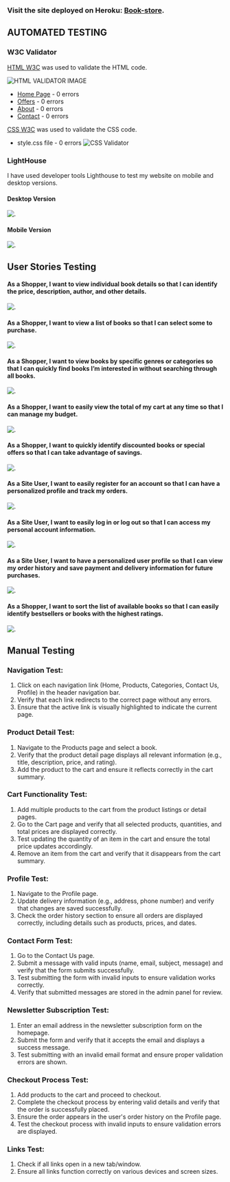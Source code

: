 ### Visit the site deployed on Heroku: [Book-store](https://book-store-49b1de6a7e87.herokuapp.com/).

## AUTOMATED TESTING

### W3C Validator

[HTML W3C](https://validator.w3.org/) was used to validate the HTML code.

![HTML VALIDATOR IMAGE](/static/readmeimg/htmlvalidator.png)

- [Home Page](https://book-store-49b1de6a7e87.herokuapp.com/) - 0 errors
- [Offers](https://book-store-49b1de6a7e87.herokuapp.com/products/?category=most_recommended) - 0 errors
- [About](https://book-store-49b1de6a7e87.herokuapp.com/about/) - 0 errors
- [Contact](https://book-store-49b1de6a7e87.herokuapp.com/contact/) - 0 errors

[CSS W3C](https://jigsaw.w3.org/css-validator/) was used to validate the CSS code.

- style.css file - 0 errors
  ![CSS Validator](/static/readmeimg/cssvalidator.png)

### LightHouse

I have used developer tools Lighthouse to test my website on mobile and desktop versions.

#### Desktop Version

![.](/static/readmeimg/lighthouse.png)

#### Mobile Version

![.](/static/readmeimg/lighthousemobile.png)

## User Stories Testing

#### As a Shopper, I want to view individual book details so that I can identify the price, description, author, and other details.

![.](/static/readmeimg/viewbookdetail.png)

#### As a Shopper, I want to view a list of books so that I can select some to purchase.

![.](/static/readmeimg/viewlistofbooks.png)

#### As a Shopper, I want to view books by specific genres or categories so that I can quickly find books I’m interested in without searching through all books.

![.](/static/readmeimg/viewbooksbytitleorauthor.png)

#### As a Shopper, I want to easily view the total of my cart at any time so that I can manage my budget.

![.](/static/readmeimg/viewtotalcart.png)

#### As a Shopper, I want to quickly identify discounted books or special offers so that I can take advantage of savings.

![.](/static/readmeimg/viewbookdeals.png)

#### As a Site User, I want to easily register for an account so that I can have a personalized profile and track my orders.

![.](/static/readmeimg/register.png)

#### As a Site User, I want to easily log in or log out so that I can access my personal account information.

![.](/static/readmeimg/loginlogout.png)

#### As a Site User, I want to have a personalized user profile so that I can view my order history and save payment and delivery information for future purchases.

![.](/static/readmeimg/personalizedprofile.png)

#### As a Shopper, I want to sort the list of available books so that I can easily identify bestsellers or books with the highest ratings.

![.](/static/readmeimg/sortbooks.png)

## Manual Testing

### Navigation Test:

1. Click on each navigation link (Home, Products, Categories, Contact Us, Profile) in the header navigation bar.
2. Verify that each link redirects to the correct page without any errors.
3. Ensure that the active link is visually highlighted to indicate the current page.

### Product Detail Test:

1. Navigate to the Products page and select a book.
2. Verify that the product detail page displays all relevant information (e.g., title, description, price, and rating).
3. Add the product to the cart and ensure it reflects correctly in the cart summary.

### Cart Functionality Test:

1. Add multiple products to the cart from the product listings or detail pages.
2. Go to the Cart page and verify that all selected products, quantities, and total prices are displayed correctly.
3. Test updating the quantity of an item in the cart and ensure the total price updates accordingly.
4. Remove an item from the cart and verify that it disappears from the cart summary.

### Profile Test:

1. Navigate to the Profile page.
2. Update delivery information (e.g., address, phone number) and verify that changes are saved successfully.
3. Check the order history section to ensure all orders are displayed correctly, including details such as products, prices, and dates.

### Contact Form Test:

1. Go to the Contact Us page.
2. Submit a message with valid inputs (name, email, subject, message) and verify that the form submits successfully.
3. Test submitting the form with invalid inputs to ensure validation works correctly.
4. Verify that submitted messages are stored in the admin panel for review.

### Newsletter Subscription Test:

1. Enter an email address in the newsletter subscription form on the homepage.
2. Submit the form and verify that it accepts the email and displays a success message.
3. Test submitting with an invalid email format and ensure proper validation errors are shown.

### Checkout Process Test:

1. Add products to the cart and proceed to checkout.
2. Complete the checkout process by entering valid details and verify that the order is successfully placed.
3. Ensure the order appears in the user's order history on the Profile page.
4. Test the checkout process with invalid inputs to ensure validation errors are displayed.

###

### Links Test:

1. Check if all links open in a new tab/window.
2. Ensure all links function correctly on various devices and screen sizes.
